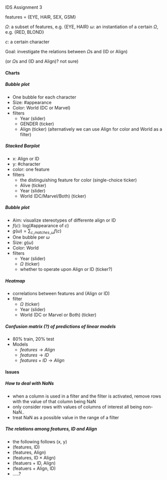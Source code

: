 IDS Assignment 3


features = {EYE, HAIR, SEX, GSM}



$\Omega:$ a subset of features, e.g. {EYE, HAIR}
$\omega:$ an instantiation of a certain $\Omega$, e.g. {RED, BLOND}

$c:$ a certain character

Goal: investigate the relations between $\Omega$s and (ID or Align)

(or $\Omega$s and (ID and Align)? not sure)

 

#### Charts

##### Bubble plot

- One bubble for each character
- Size: #appearance
- Color: World (DC or Marvel)
- filters
  - Year (slider)
  - GENDER (ticker)
  - Align (ticker)  (alternatively we can use Align for color and World as a filter)


##### Stacked Barplot 
- x: Align or ID
- y: #character
- color: one feature
- filters
    - the distinguishing feature for color (single-choice ticker)
    - Alive (ticker)
    - Year (slider)
    - World (DC/Marvel/Both) (ticker)



##### Bubble plot

- Aim: visualize stereotypes of differente align or ID
- $f(c):$  log(#appearance of $c$)
- $g(\omega ) = \sum_{c\_matches\_\omega} f(c)$
- One bubble per $\omega$
- Size: $g(\omega)$
- Color: World
- filters
    - Year (slider)
    - $\Omega$ (ticker)
    - whether to operate upon Align or ID (ticker?)

##### Heatmap
- correlations between features and (Align or ID)
- filter
    - $\Omega$ (ticker)
    - Year (slider)
    - World (DC or Marvel or Both) (ticker)


##### Confusion matrix (?) of predictions of linear models
- 80% train, 20% test
- Models
    - $features \rightarrow Align$
    - $features \rightarrow ID$
    - $features + ID \rightarrow Align$


#### Issues

##### How to deal with NaNs

- when a column is used in a filter and the filter is activated, remove rows with the value of that column being NaN
- only consider rows with values of columns of interest all being non-NaN..
- treat NaN as a possible value in the range of a filter

##### The relations among features, ID and Align
- the following follows (x, y)
- (features, ID)
- (features, Align)
- (features, ID $\times$ Align)
- (featuers + ID, Align)
- (featuers + Align, ID)
- .....?
